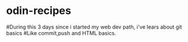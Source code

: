# odin-recipes

#During this 3 days since i started my web dev path, i've lears about git basics
#Like commit,push and HTML basics.